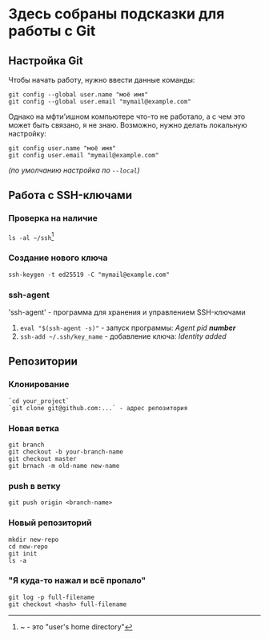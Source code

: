 # Здесь собраны подсказки для работы с Git

## Настройка Git
  Чтобы начать работу, нужно ввести данные команды:
  ```
  git config --global user.name "моё имя"
  git config --global user.email "mymail@example.com"
  ```
  Однако на мфти'ишном компьютере что-то не работало, а с чем это может быть связано, я не знаю.
  Возможно, нужно делать локальную настройку:
  ```
  git config user.name "моё имя"
  git config user.email "mymail@example.com"
  ```
  *(по умолчанию настройка по `--local`)*
  
## Работа с SSH-ключами
  ### Проверка на наличие
   `ls -al ~/ssh`[^note]
  ### Создание нового ключа
   `ssh-keygen -t ed25519 -C "mymail@example.com"`
  ### ssh-agent
   'ssh-agent' - программа для хранения и управлением SSH-ключами
   1. `eval "$(ssh-agent -s)"` - запуск программы: *Agent pid **number***
   2. `ssh-add ~/.ssh/key_name` - добавление ключа: *Identity added*
[^note]: ~ - это "user's home directory"

## Репозитории
  ### Клонирование
    `cd your_project`
    `git clone git@github.com:...` - адрес репозитория
  ### Новая ветка
   ```
   git branch
   git checkout -b your-branch-name
   git checkout master
   git brnach -m old-name new-name
   ```
  ### push в ветку
   `git push origin <branch-name>`
  ### Новый репозиторий
   ```
   mkdir new-repo
   cd new-repo
   git init
   ls -a
   ```
  ### "Я куда-то нажал и всё пропало"
   ```
   git log -p full-filename
   git checkout <hash> full-filename
